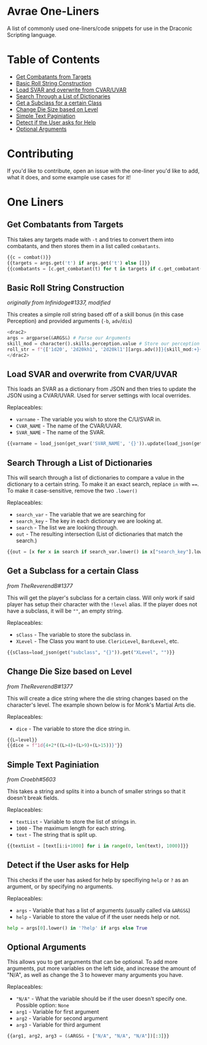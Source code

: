 Avrae One-Liners
================

A list of commonly used one-liners/code snippets for use in the Draconic Scripting language.

Table of Contents
=================
* [Get Combatants from Targets](#get-combatants-from-targets)
* [Basic Roll String Construction](#basic-roll-string-construction)
* [Load SVAR and overwrite from CVAR/UVAR](#load-svar-and-overwrite-from-cvaruvar)
* [Search Through a List of Dictionaries](#search-through-a-list-of-dictionaries)
* [Get a Subclass for a certain Class](#get-a-subclass-for-a-certain-class)
* [Change Die Size based on Level](#change-die-size-based-on-level)
* [Simple Text Paginiation](#simple-text-paginiation)
* [Detect if the User asks for Help](#detect-if-the-user-asks-for-help)
* [Optional Arguments](#optional-arguments)

Contributing
===========

If you'd like to contribute, open an issue with the one-liner you'd like to add, what it does, and some example use cases for it!

One Liners
==========

Get Combatants from Targets
---------------------------

This takes any targets made with `-t` and tries to convert them into combatants, and then stores them in a list called `combatants`.

```py
{{c = combat()}}
{{targets = args.get('t') if args.get('t') else []}}
{{combatants = [c.get_combatant(t) for t in targets if c.get_combatant(t)] if c else []}}
```

Basic Roll String Construction
------------------------------

*originally from Infinidoge#1337, modified*

This creates a simple roll string based off of a skill bonus (in this case Perception) and provided arguments (`-b`, `adv`/`dis`)

```py
<drac2>
args = argparse(&ARGS&) # Parse our Arguments
skill_mod = character().skills.perception.value # Store our perception mod
roll_str = f"{['1d20', '2d20kh1', '2d20kl1'][args.adv()]}{skill_mod:+}{f'+{b}' if (b := args.join('b', '+')) else ''}" # Construct our roll with adv parsing and bonuses.
</drac2>
```

Load SVAR and overwrite from CVAR/UVAR
---------------------

This loads an SVAR as a dictionary from JSON and then tries to update the JSON using a CVAR/UVAR. Used for server settings with local overrides.

Replaceables: 
* `varname` - The variable you wish to store the C/U/SVAR in.
* `CVAR_NAME` - The name of the CVAR/UVAR.
* `SVAR_NAME` - The name of the SVAR.
```py
{{varname = load_json(get_svar('SVAR_NAME', '{}')).update(load_json(get('CVAR_NAME', '{}')))}}
```

Search Through a List of Dictionaries
-------------------------------------

This will search through a list of dictionaries to compare a value in the dictionary to a certain string.
To make it an exact search, replace `in` with `==`. To make it case-sensitive, remove the two `.lower()`

Replaceables:
* `search_var` - The variable that we are searching for
* `search_key` - The key in each dictionary we are looking at.
* `search` - The list we are looking through.
* `out` - The resulting intersection (List of dictionaries that match the search.)

```py
{{out = [x for x in search if search_var.lower() in x["search_key"].lower()]}}
```

Get a Subclass for a certain Class
----------------------------------

*from TheReverendB#1377*

This will get the player's subclass for a certain class. Will only work if said player has setup their character with the `!level` alias. If the player does not have a subclass, it will be `""`, an empty string.

Replaceables:
* `sClass` - The variable to store the subclass in.
* `XLevel` - The Class you want to use. `ClericLevel`, `BardLevel`, etc.
```py
{{sClass=load_json(get("subclass", "{}")).get("XLevel", "")}}
```

Change Die Size based on Level
------------------------------

*from TheReverendB#1377*

This will create a dice string where the die string changes based on the character's level. The example shown below is for Monk's Martial Arts die.

Replaceables:
* `dice` - The variable to store the dice string in.

```py
{{L=level}}
{{dice = f"1d{4+2*((L>4)+(L>9)+(L>15))}"}}
```

Simple Text Paginiation
-----------------------

*from Croebh#5603*

This takes a string and splits it into a bunch of smaller strings so that it doesn't break fields.

Replaceables:
* `textList` - Variable to store the list of strings in.
* `1000` - The maximum length for each string.
* `text` - The string that is split up.
```py
{{textList = [text[i:i+1000] for i in range(0, len(text), 1000)]}}
```

Detect if the User asks for Help
--------------------------------

This checks if the user has asked for help by specifiying `help` or `?` as an argument, or by specifying no arguments.

Replaceables:
* `args` - Variable that has a list of arguments (usually called via `&ARGS&`)
* `help` - Variable to store the value of if the user needs help or not.

```py
help = args[0].lower() in '?help' if args else True
```

Optional Arguments
------------------

This allows you to get arguments that can be optional. To add more arguments, put more variables on the left side, and increase the amount of "N/A", as well as change the 3 to however many arguments you have.

Replaceables:
* `"N/A"` - What the variable should be if the user doesn't specify one. Possible option: `None`
* `arg1` - Variable for first argument
* `arg2` - Variable for second argument
* `arg3` - Variable for third argument

```py
{{arg1, arg2, arg3 = (&ARGS& + ["N/A", "N/A", "N/A"])[:3]}}
```
